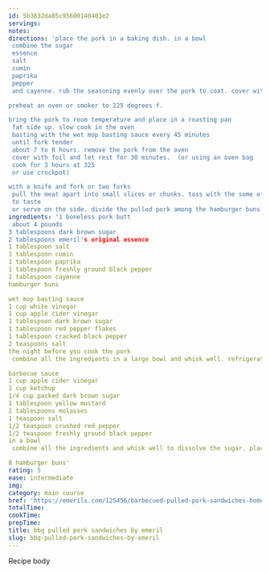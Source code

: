 ```yaml
---
id: 5b3632da85c95600140403e2
servings:
notes:
directions: 'place the pork in a baking dish. in a bowl
 combine the sugar
 essence
 salt
 cumin
 paprika
 pepper
 and cayenne. rub the seasoning evenly over the pork to coat. cover with plastic and refrigerate at least 4 hours or overnight.

preheat an oven or smoker to 225 degrees f.

bring the pork to room temperature and place in a roasting pan
 fat side up. slow cook in the oven
 basting with the wet mop basting sauce every 45 minutes
 until fork tender
 about 7 to 8 hours. remove the pork from the oven
 cover with foil and let rest for 30 minutes.  (or using an oven bag
 cook for 3 hours at 325
 or use crockpot)

with a knife and fork or two forks
 pull the meat apart into small slices or chunks. toss with the some of the pan juices to keep the meat moist. add barbecue sauce
 to taste
 or serve on the side. divide the pulled pork among the hamburger buns.'
ingredients: '1 boneless pork butt
 about 4 pounds
3 tablespoons dark brown sugar
2 tablespoons emeril's original essence
1 tablespoon salt
1 tablespoon cumin
1 tablespoon paprika
1 tablespoon freshly ground black pepper
1 tablespoon cayenne
hamburger buns

wet mop basting sauce
1 cup white vinegar
1 cup apple cider vinegar
1 tablespoon dark brown sugar
1 tablespoon red pepper flakes
1 tablespoon cracked black pepper
2 teaspoons salt
the night before you cook the pork
 combine all the ingredients in a large bowl and whisk well. refrigerate and let the flavors blend overnight.

barbecue sauce
1 cup apple cider vinegar
1 cup ketchup
1/4 cup packed dark brown sugar
1 tablespoon yellow mustard
2 tablespoons molasses
1 teaspoon salt
1/2 teaspoon crushed red pepper
1/2 teaspoon freshly ground black pepper
in a bowl
 combine all the ingredients and whisk well to dissolve the sugar. place in a squeeze bottle and dress the pulled pork sandwiches to taste.

8 hamburger buns'
rating: 5
ease: intermediate
img:
category: main course
href: 'https://emerils.com/125456/barbecued-pulled-pork-sandwiches-homemade-bbq-sauce-cole-slaw-and-fried-pickles'
totalTime:
cookTime:
prepTime:
title: bbq pulled pork sandwiches by emeril
slug: bbq-pulled-pork-sandwiches-by-emeril
---
```

Recipe body